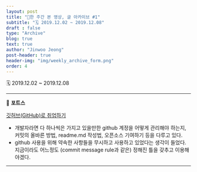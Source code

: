 ```yaml
---
layout: post
title: "🔖한 주간 본 영상, 글 아카이브 #1"
subtitle: "🗓 2019.12.02 ~ 2019.12.08"
draft : false
type: "Archive"
blog: true
text: true
author: "Jinwoo Jeong"
post-header: true
header-img: "img/weekly_archive_form.png"
order: 4
---
```


🗓 2019.12.02 ~ 2019.12.08

---

📃 **포트스**

[깃허브(GitHub)로 취업하기](https://sujinlee.me/professional-github/)

- 개발자라면 다 하나씩은 가지고 있을만한 github 계정을 어떻게 관리해야 하는지, 커밋의 올바른 방법, readme.md 작성법, 오픈소스 기여하기 등을 다루고 있다.
- github 사용을 위해 약속한 사항들을 무시하고 사용하고 있었다는 생각이 들었다. 지금이라도 어느정도 (commit message rule과 같은) 정해진 틀을 갖추고 이용해야겠다.

---

